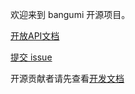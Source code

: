 欢迎来到 bangumi 开源项目。

[开放API文档](https://bangumi.github.io/api/)

[提交 issue](https://github.com/bangumi/issues)

开源贡献者请先查看[开发文档](https://github.com/bangumi/dev-docs)
